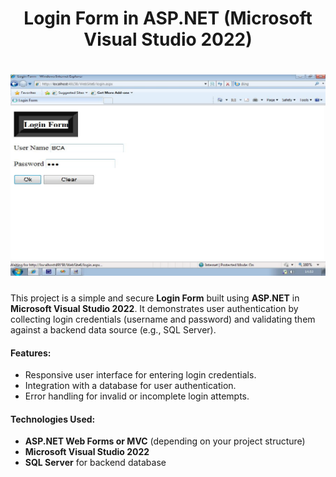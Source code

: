 <h1 align="center">Login Form in ASP.NET (Microsoft Visual Studio 2022)</h1>

<h1 align="center"><img src="https://github.com/henockjoy/ASP.Net/blob/main/Login%20Form.png" alt="logo" target="/blank"></h1>


This project is a simple and secure **Login Form** built using **ASP.NET** in **Microsoft Visual Studio 2022**. It demonstrates user authentication by collecting login credentials (username and password) and validating them against a backend data source (e.g., SQL Server). 

#### Features:
- Responsive user interface for entering login credentials.
- Integration with a database for user authentication.
- Error handling for invalid or incomplete login attempts.

#### Technologies Used:
- **ASP.NET Web Forms or MVC** (depending on your project structure)
- **Microsoft Visual Studio 2022**
- **SQL Server** for backend database

